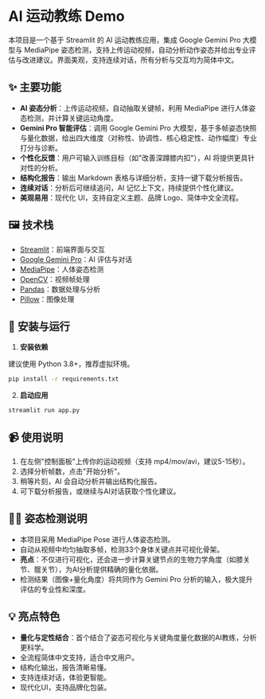 # AI 运动教练 Demo

本项目是一个基于 Streamlit 的 AI 运动教练应用，集成 Google Gemini Pro 大模型与 MediaPipe 姿态检测，支持上传运动视频，自动分析动作姿态并给出专业评估与改进建议。界面美观，支持连续对话，所有分析与交互均为简体中文。

## ✨ 主要功能

- **AI 姿态分析**：上传运动视频，自动抽取关键帧，利用 MediaPipe 进行人体姿态检测，并计算关键运动角度。
- **Gemini Pro 智能评估**：调用 Google Gemini Pro 大模型，基于多帧姿态快照与量化数据，给出四大维度（对称性、协调性、核心稳定性、动作幅度）专业打分与诊断。
- **个性化反馈**：用户可输入训练目标（如"改善深蹲膝内扣"），AI 将提供更具针对性的分析。
- **结构化报告**：输出 Markdown 表格与详细分析，支持一键下载分析报告。
- **连续对话**：分析后可继续追问，AI 记忆上下文，持续提供个性化建议。
- **美观易用**：现代化 UI，支持自定义主题、品牌 Logo、简体中文全流程。

## 🖼️ 技术栈

- [Streamlit](https://streamlit.io/)：前端界面与交互
- [Google Gemini Pro](https://ai.google.dev/)：AI 评估与对话
- [MediaPipe](https://mediapipe.dev/)：人体姿态检测
- [OpenCV](https://opencv.org/)：视频帧处理
- [Pandas](https://pandas.pydata.org/)：数据处理与分析
- [Pillow](https://python-pillow.org/)：图像处理

## 🚀 安装与运行



1. **安装依赖**

建议使用 Python 3.8+，推荐虚拟环境。

```bash
pip install -r requirements.txt
```


2. **启动应用**

```bash
streamlit run app.py
```

## 📹 使用说明

1. 在左侧"控制面板"上传你的运动视频（支持 mp4/mov/avi，建议5-15秒）。
2. 选择分析帧数，点击"开始分析"。
3. 稍等片刻，AI 会自动分析并输出结构化报告。
4. 可下载分析报告，或继续与AI对话获取个性化建议。

## 🏋️‍♂️ 姿态检测说明

- 本项目采用 MediaPipe Pose 进行人体姿态检测。
- 自动从视频中均匀抽取多帧，检测33个身体关键点并可视化骨架。
- **亮点**：不仅进行可视化，还会进一步计算关键节点的生物力学角度（如膝关节、髋关节），为AI分析提供精确的量化依据。
- 检测结果（图像+量化角度）将共同作为 Gemini Pro 分析的输入，极大提升评估的专业性和深度。

## 💡 亮点特色

- **量化与定性结合**：首个结合了姿态可视化与关键角度量化数据的AI教练，分析更科学。
- 全流程简体中文支持，适合中文用户。
- 结构化输出，报告清晰易懂。
- 支持连续对话，体验更智能。
- 现代化UI，支持品牌化包装。
